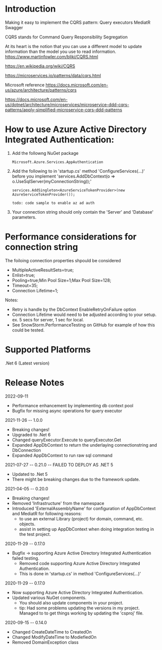 # Introduction 
Making it easy to implement the CQRS pattern:
Query executors
MediatR
Swagger

CQRS stands for Command Query Responsibility Segregation

At its heart is the notion that you can use a different model to update information than the model you use to read information.
https://www.martinfowler.com/bliki/CQRS.html

https://en.wikipedia.org/wiki/CQRS

https://microservices.io/patterns/data/cqrs.html

Microsoft reference
https://docs.microsoft.com/en-us/azure/architecture/patterns/cqrs

https://docs.microsoft.com/en-us/dotnet/architecture/microservices/microservice-ddd-cqrs-patterns/apply-simplified-microservice-cqrs-ddd-patterns

# How to use Azure Active Directory Integrated Authentication:

1. Add the followng NuGet package

       Microsoft.Azure.Services.AppAuthentication

2. Add the following to in 'startup.cs' method 'ConfigureServices(...)' before you implement 'services.AddDbContext<AppDbContext>(o => o.UseSqlServer(myConnectionString));' 
   
       services.AddSingleton<AzureServiceTokenProvider>(new AzureServiceTokenProvider()); 

       todo: code sample to enable az ad auth

3. Your connection string should only contain the 'Server' and 'Database' parameters.

# Performance considerations for connection string

The foiloing connection properties shpould be considered 

 - MultipleActiveResultSets=true;
 - Enlist=true;
 - Pooling=true;Min Pool Size=1;Max Pool Size=128;
 - Timeout=35;
 - Connection Lifetime=1;

 Notes:
  - Retry is handle by the DbContext EnableRetryOnFailure option
  - Connection Lifetime would need to be adjusted according to your setup. ex. 5 secs for server, 1 sec for local.
  - See SnowStorm.PerformanceTesting on GitHub for example of how this could be tested.

# Supported Platforms
.Net 6 (Latest version)

# Release Notes
2022-09-11
 - Performance enhancement by implementing db context pool
 - Bugfix for missing async operations for query executor

2021-11-26 -- 1.0.0
 - Breaking changes!
 - Upgraded to .Net 6
 - Changed queryExecutor.Execute to queryExecutor.Get
 - Expanded AppDbContext to return the underlaying connectionstring and DbConnection
 - Expanded AppDbContext to run raw sql command

2021-07-27 -- 0.21.0 -- FAILED TO DEPLOY AS .NET 5
 - Updated to .Net 5
 - There might be breaking changes due to the framework update.

2021-04-05 -- 0.20.0
 - Breaking changes!
 - Removed 'Infrastructure' from the namespace
 - Introduced 'ExternalAssemblyName' for configuration of AppDbContext and MediatR for following reasons:
   - to use an external Library (project) for domain, command, etc. objects.
   - assist in setting up AppDbContext when doing integration testing in the test project.

2020-11-29 -- 0.17.0
- Bugfix -> supporting Azure Active Directory Integrated Authentication failed testing.
  - Removed code supporting Azure Active Directory Integrated Authentication.  
  - This is done in 'startup.cs' in method 'ConfigureServices(...)'
  

2020-11-29 -- 0.17.0
- Now supporting Azure Active Directory Integrated Authentication.
- Updated various NuGet components.
  - You should also update components in your project.
  - tip: Had some problems updating the versions in my project.  Managed to to get things working by updating the 'csproj' file.

2020-09-15 -- 0.14.0
- Changed CreateDateTime to CreatedOn
- Changed ModifyDateTime to ModiefiedOn
- Removed DomainException class
